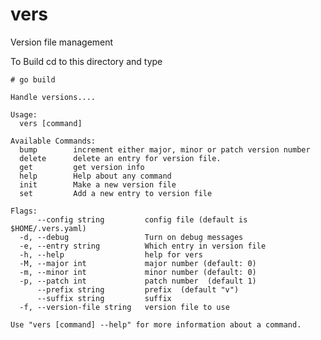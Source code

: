 # vers
Version file management

To Build cd to this directory and type 

```# go build```


``` ./vers --help
Handle versions....

Usage:
  vers [command]

Available Commands:
  bump        increment either major, minor or patch version number
  delete      delete an entry for version file.
  get         get version info
  help        Help about any command
  init        Make a new version file
  set         Add a new entry to version file

Flags:
      --config string         config file (default is $HOME/.vers.yaml)
  -d, --debug                 Turn on debug messages
  -e, --entry string          Which entry in version file
  -h, --help                  help for vers
  -M, --major int             major number (default: 0)
  -m, --minor int             minor number (default: 0)
  -p, --patch int             patch number  (default 1)
      --prefix string         prefix  (default "v")
      --suffix string         suffix
  -f, --version-file string   version file to use

Use "vers [command] --help" for more information about a command.
```

